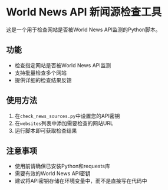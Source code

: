 # World News API 新闻源检查工具

这是一个用于检查网站是否被World News API监测的Python脚本。

## 功能
- 检查指定网站是否被World News API监测
- 支持批量检查多个网站
- 提供详细的检查结果反馈

## 使用方法
1. 在`check_news_sources.py`中设置您的API密钥
2. 在`websites`列表中添加需要检查的网站URL
3. 运行脚本即可获取检查结果

## 注意事项
- 使用前请确保已安装Python和requests库
- 需要有效的World News API密钥
- 建议将API密钥存储在环境变量中，而不是直接写在代码中 
